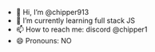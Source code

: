 - 👋 Hi, I’m @chipper913
- 🌱 I’m currently learning full stack JS
- 📫 How to reach me: discord @chipper1
- 😄 Pronouns: NO

<!---
chipper913/chipper913 is a ✨ special ✨ repository because its `README.md` (this file) appears on your GitHub profile.
You can click the Preview link to take a look at your changes.
--->
